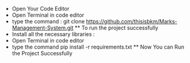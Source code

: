 - Open Your Code Editor
- Open Terminal in code editor
- type the command : git clone https://github.com/thisisbkm/Marks-Management-System.git
** To run the project successfully 
- Install all the necessary libraries :
- Open Terminal in code editor
- type the command pip install -r requirements.txt
** Now You can Run the Project Successfully
